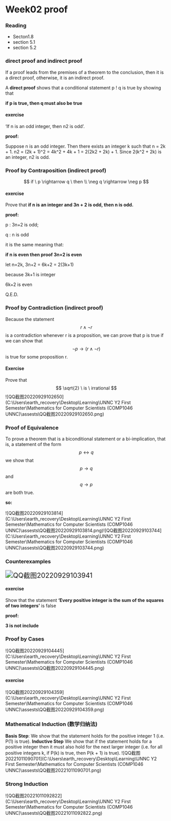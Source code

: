 # Week02 proof

### Reading

- Secton1.8
- section 5.1
- section 5.2

### direct proof and indirect proof

If a proof leads from the premises of a theorem to the conclusion, then
it is a direct proof, otherwise, it is an indirect proof.  

A **direct proof** shows that a conditional statement p ! q is true by
showing that  

**if p is true, then q must also be true**  

#### exercise

‘If n is an odd integer, then n2 is odd’.  

**proof:**

Suppose n is an odd integer. Then there exists an integer k such that n = 2k + 1. n2 = (2k + 1)^2 = 4k^2 + 4k + 1 = 2(2k2 + 2k) + 1. Since 2(k^2 + 2k) is an integer, n2 is odd.

### Proof by Contraposition  (indirect proof)

$$
 if \ p \rightarrow q \ then \\
 \neg q \rightarrow \neg p
$$

#### exercise

Prove that **if n is an integer and 3n + 2 is odd, then n is odd.**  

**proof:**

p : 3n+2 is odd;

q : n is odd

it is the same meaning that: 

**if n is even then proof 3n+2 is even**

let n=2k, 3n+2 = 6k+2 = 2(3k+1)

because 3k+1 is integer

6k+2 is even

Q.E.D.

### Proof by Contradiction  (indirect proof)

Because the statement
$$
r \wedge \neg r
$$
is a contradiction whenever r is a proposition, we can prove that p is true if we can show that
$$
\neg p \rightarrow (r \wedge \neg r)
$$
 is true for some proposition r.  

#### Exercise  

Prove that 
$$
\sqrt{2} \ is \ irrational
$$
![QQ截图20220929102650](C:\Users\earth_recovery\Desktop\Learning\UNNC Y2 First Semester\Mathematics for Computer Scientists (COMP1046 UNNC)\assests\QQ截图20220929102650.png)



### Proof of Equivalence  

To prove a theorem that is a biconditional statement or a bi-implication,
that is, a statement of the form 
$$
p \leftrightarrow q
$$
 we show that
$$
p \rightarrow q
$$
and 
$$
q \rightarrow p
$$
are both true.  

**so:** 

![QQ截图20220929103814](C:\Users\earth_recovery\Desktop\Learning\UNNC Y2 First Semester\Mathematics for Computer Scientists (COMP1046 UNNC)\assests\QQ截图20220929103814.png)![QQ截图20220929103744](C:\Users\earth_recovery\Desktop\Learning\UNNC Y2 First Semester\Mathematics for Computer Scientists (COMP1046 UNNC)\assests\QQ截图20220929103744.png)

### Counterexamples  

<img src="C:\Users\earth_recovery\Desktop\Learning\UNNC Y2 First Semester\Mathematics for Computer Scientists (COMP1046 UNNC)\assests\QQ截图20220929103941.png" alt="QQ截图20220929103941" style="zoom:150%;" />

#### exercise

Show that the statement **‘Every positive integer is the sum of the**
**squares of two integers’** is false  

**proof:**

**3 is not include**

### Proof by Cases  

![QQ截图20220929104445](C:\Users\earth_recovery\Desktop\Learning\UNNC Y2 First Semester\Mathematics for Computer Scientists (COMP1046 UNNC)\assests\QQ截图20220929104445.png)

#### exercise

![QQ截图20220929104359](C:\Users\earth_recovery\Desktop\Learning\UNNC Y2 First Semester\Mathematics for Computer Scientists (COMP1046 UNNC)\assests\QQ截图20220929104359.png)

### Mathematical Induction  (数学归纳法)

**Basis Step**: We show that the statement holds for the positive
integer 1 (i.e. P(1) is true).
**Inductive Step** We show that if the statement holds for a positive
integer then it must also hold for the next larger integer (i.e. for all
positive integers k, if P(k) is true, then P(k + 1) is true).  ![QQ截图20221011090701](C:\Users\earth_recovery\Desktop\Learning\UNNC Y2 First Semester\Mathematics for Computer Scientists (COMP1046 UNNC)\assests\QQ截图20221011090701.png)

### Strong Induction  

![QQ截图20221011092822](C:\Users\earth_recovery\Desktop\Learning\UNNC Y2 First Semester\Mathematics for Computer Scientists (COMP1046 UNNC)\assests\QQ截图20221011092822.png)
